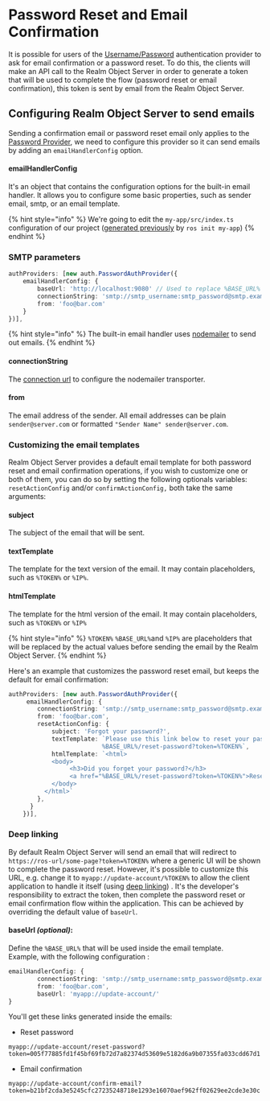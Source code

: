 # Password Reset and Email Confirmation

It is possible for users of the [Username/Password](https://docs.realm.io/platform/~/edit/drafts/-LAsnHmaA1RnER9TsPEx/v/3.x/self-hosted/customize/authentication/username-password) authentication provider to ask for email confirmation or a password reset. To do this, the clients will make an API call to the Realm Object Server in order to generate a token that will be used to complete the flow \(password reset or email confirmation\), this token is sent by email from the Realm Object Server. 

## Configuring Realm Object Server to send emails

Sending a confirmation email or password reset email only applies to the [Password Provider](https://docs.realm.io/platform/~/edit/drafts/-LAsnHmaA1RnER9TsPEx/v/3.x/self-hosted/customize/authentication/username-password), we need to configure this provider so it can send emails by adding an `emailHandlerConfig` option.

#### emailHandlerConfig

It's an object that contains the configuration options for the built-in email handler. It allows  you to configure some basic properties, such as sender email, smtp, or an email template.

{% hint style="info" %}
We're going to edit the `my-app/src/index.ts` configuration of our project \([generated previously](https://docs.realm.io/platform/self-hosted/running-the-server) by `ros init my-app`\)
{% endhint %}

### SMTP parameters

```typescript
authProviders: [new auth.PasswordAuthProvider({
    emailHandlerConfig: {
        baseUrl: 'http://localhost:9080' // Used to replace %BASE_URL% in email templates
        connectionString: 'smtp://smtp_username:smtp_password@smtp.example.com',
        from: 'foo@bar.com'
    }
})],
```

{% hint style="info" %}
The built-in email handler uses [nodemailer](https://nodemailer.com) to send out emails.
{% endhint %}

#### connectionString

The [connection url](https://nodemailer.com/smtp/) to configure the nodemailer transporter.

#### from

The email address of the sender. All email addresses can be plain `sender@server.com` or formatted `"Sender Name" sender@server.com`.

### Customizing the email templates 

Realm Object Server provides a default email template for both password reset and email confirmation operations, if you wish to customize one or both of them, you can do so by setting the following  optionals variables: `resetActionConfig` and/or `confirmActionConfig,` both take the same arguments:

#### subject

The subject of the email that will be sent.

#### textTemplate

The template for the text version of the email. It may contain placeholders, such as `%TOKEN%` or `%IP%`.

#### htmlTemplate

The template for the html version of the email. It may contain placeholders, such as `%TOKEN%` or `%IP%`

{% hint style="info" %}
`%TOKEN%` `%BASE_URL%`and `%IP%` are placeholders that will be replaced by the actual values before sending the email by the Realm Object Server. 
{% endhint %}

  
Here's an example that customizes the password reset email, but keeps the default for email confirmation:

```typescript
authProviders: [new auth.PasswordAuthProvider({
     emailHandlerConfig: {
        connectionString: 'smtp://smtp_username:smtp_password@smtp.example.com',
        from: 'foo@bar.com',
        resetActionConfig: {
            subject: 'Forgot your password?',
            textTemplate: `Please use this link below to reset your password and access your account.
                          %BASE_URL%/reset-password?token=%TOKEN%`,
            htmlTemplate: `<html>
            <body>
                 <h3>Did you forget your password?</h3>
                 <a href="%BASE_URL%/reset-password?token=%TOKEN%">Reset your password</a>
            </body>
          </html>`
        },
      } 
    })],
```

### Deep linking 

By default Realm Object Server will send an email that will redirect to `https://ros-url/some-page?token=%TOKEN%` where a generic UI will be shown to complete the password reset. However, it's possible to customize this URL,  e.g. change it to `myapp://update-account/%TOKEN%` to allow the client application to handle it itself \(using [deep linking](https://en.wikipedia.org/wiki/Mobile_deep_linking)\) . It's the developer's responsibility to extract the token, then complete the password reset or email confirmation flow within the application. This can be achieved by overriding the default value of `baseUrl`.

#### baseUrl _\(optional\)_:

Define the `%BASE_URL%` that will be used inside the email template.   
Example, with the  following configuration :

```typescript
emailHandlerConfig: {
        connectionString: 'smtp://smtp_username:smtp_password@smtp.example.com',
        from: 'foo@bar.com',
        baseUrl: 'myapp://update-account/'
}
```

You'll get these links generated inside the emails:

* Reset password

```text
myapp://update-account/reset-password?token=005f77885fd1f45bf69fb72d7a82374d53609e5182d6a9b07355fa033cdd67d1
```

* Email confirmation

```text
myapp://update-account/confirm-email?token=b21bf2cda3e5245cfc27235248718e1293e16070aef962ff02629ee2cde3e30c
```



